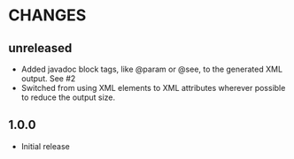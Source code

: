 CHANGES
=======

unreleased
----------

* Added javadoc block tags, like @param or @see, to the generated XML output. See #2
* Switched from using XML elements to XML attributes wherever possible to reduce the output size.

1.0.0
-----

* Initial release